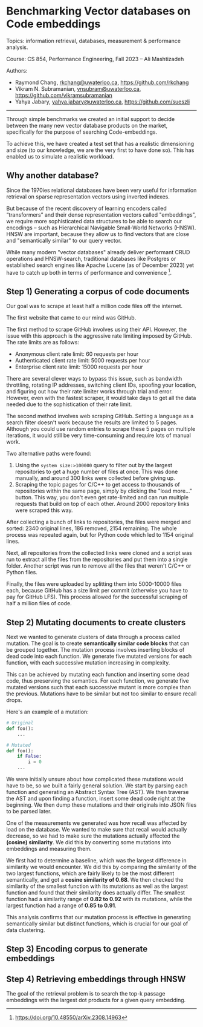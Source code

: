 # Benchmarking Vector databases on Code embeddings

Topics: information retrieval, databases, measurement & performance analysis.

Course: CS 854, Performance Engineering, Fall 2023 – Ali Mashtizadeh

Authors:

- Raymond Chang, rkchang@uwaterloo.ca, https://github.com/rkchang
- Vikram N. Subramanian, vnsubram@uwaterloo.ca, https://github.com/vikramsubramanian
- Yahya Jabary, yahya.jabary@uwaterloo.ca, https://github.com/sueszli

---

Through simple benchmarks we created an initial support to decide between the many new vector database products on the market, specifically for the purpose of searching Code-embeddings.

To achieve this, we have created a test set that has a realistic dimensioning and size (to our knowledge, we are the very first to have done so). This has enabled us to simulate a realistic workload.


## Why another database?

Since the 1970ies relational databases have been very useful for information retrieval on sparse representation vectors using inverted indexes.

But because of the recent discovery of learning encoders called “transformers” and their dense representation vectors called "embeddings", we require more sophisticated data structures to be able to search our encodings – such as Hierarchical Navigable Small-World Networks (HNSW). HNSW are important, because they allow us to find vectors that are close and "semantically similar" to our query vector.

While many modern "vector databases" already deliver performant CRUD operations and HNSW-search, traditional databases like Postgres or established search engines like Apache Lucene (as of December 2023) yet have to catch up both in terms of performance and convenience [^1].


## Step 1) Generating a corpus of code documents

Our goal was to scrape at least half a million code files off the internet.

The first website that came to our mind was GitHub.

The first method to scrape GitHub involves using their API. However, the issue with this approach is the aggressive rate limiting imposed by GitHub. The rate limits are as follows:

- Anonymous client rate limit: 60 requests per hour
- Authenticated client rate limit: 5000 requests per hour
- Enterprise client rate limit: 15000 requests per hour

There are several clever ways to bypass this issue, such as bandwidth throttling, rotating IP addresses, switching client IDs, spoofing your location, and figuring out how their rate limiter works through trial and error. However, even with the fastest scraper, it would take days to get all the data needed due to the sophistication of their rate limit.

The second method involves web scraping GitHub. Setting a language as a search filter doesn't work because the results are limited to 5 pages. Although you could use random entries to scrape these 5 pages on multiple iterations, it would still be very time-consuming and require lots of manual work.

Two alternative paths were found:

1. Using the `system size:>100000` query to filter out by the largest repositories to get a huge number of files at once. This was done manually, and around 300 links were collected before giving up.
2. Scraping the topic pages for C/C++ to get access to thousands of repositories within the same page, simply by clicking the "load more..." button. This way, you don't even get rate-limited and can run multiple requests that build on top of each other. Around 2000 repository links were scraped this way.

After collecting a bunch of links to repositories, the files were merged and sorted: 2340 original lines, 186 removed, 2154 remaining. The whole process was repeated again, but for Python code which led to 1154 original lines.

Next, all repositories from the collected links were cloned and a script was run to extract all the files from the repositories and put them into a single folder. Another script was run to remove all the files that weren't C/C++ or Python files.

Finally, the files were uploaded by splitting them into 5000-10000 files each, because GitHub has a size limit per commit (otherwise you have to pay for GitHub LFS). This process allowed for the successful scraping of half a million files of code.


## Step 2) Mutating documents to create clusters

Next we wanted to generate clusters of data through a process called mutation. The goal is to create **semantically similar code blocks** that can be grouped together. The mutation process involves inserting blocks of dead code into each function. We generate five mutated versions for each function, with each successive mutation increasing in complexity.

This can be achieved by mutating each function and inserting some dead code, thus preserving the semantics. For each function, we generate five mutated versions such that each successive mutant is more complex than the previous. Mutations have to be similar but not too similar to ensure recall drops. 

Here's an example of a mutation:

```python
# Original
def foo():
    ...

# Mutated
def foo():
    if False:
        i = 0
    ...
```

We were initially unsure about how complicated these mutations would have to be, so we built a fairly general solution. We start by parsing each function and generating an Abstract Syntax Tree (AST). We then traverse the AST and upon finding a function, insert some dead code right at the beginning. We then dump these mutations and their originals into JSON files to be parsed later.

One of the measurements we generated was how recall was affected by load on the database. We wanted to make sure that recall would actually decrease, so we had to make sure the mutations actually affected the **(cosine) similarity**. We did this by converting some mutations into embeddings and measuring them. 

We first had to determine a baseline, which was the largest difference in similarity we would encounter. We did this by comparing the similarity of the two largest functions, which are fairly likely to be the most different semantically, and got a **cosine similarity of 0.68**. We then checked the similarity of the smallest function with its mutations as well as the largest function and found that their similarity does actually differ. The smallest function had a similarity range of **0.82 to 0.92** with its mutations, while the largest function had a range of **0.85 to 0.91**. 

This analysis confirms that our mutation process is effective in generating semantically similar but distinct functions, which is crucial for our goal of data clustering.


## Step 3) Encoding corpus to generate embeddings


## Step 4) Retrieving embeddings through HNSW

The goal of the retrieval problem is to search the top-k passage embeddings with the largest dot products for a given query embedding.

[^1]: https://doi.org/10.48550/arXiv.2308.14963

